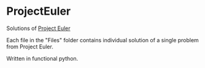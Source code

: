 # ProjectEuler
Solutions of [Project Euler](https://projecteuler.net/)

Each file in the "Files" folder contains individual solution of a single problem from Project Euler.

Written in functional python.
